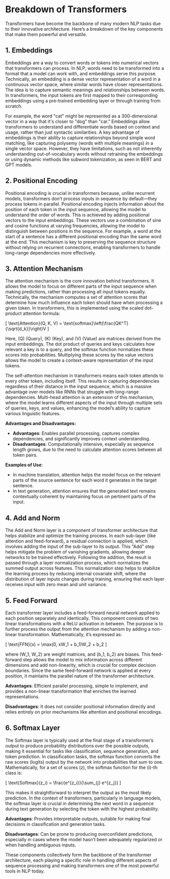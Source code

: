 # Breakdown of Transformers

Transformers have become the backbone of many modern NLP tasks due to their innovative architecture. Here’s a breakdown of the key components that make them powerful and versatile.
## 1. Embeddings

Embeddings are a way to convert words or tokens into numerical vectors that transformers can process. In NLP, words need to be transformed into a format that a model can work with, and embeddings serve this purpose. Technically, an embedding is a dense vector representation of a word in a continuous vector space, where similar words have closer representations. The idea is to capture semantic meanings and relationships between words. In transformers, the input tokens are first mapped to their corresponding embeddings using a pre-trained embedding layer or through training from scratch.

For example, the word "cat" might be represented as a 300-dimensional vector in a way that it's closer to "dog" than "car." Embeddings allow transformers to understand and differentiate words based on context and usage, rather than just syntactic similarities. A key advantage of embeddings is their ability to capture relationships beyond simple word matching, like capturing polysemy (words with multiple meanings) in a single vector space. However, they have limitations, such as not inherently understanding out-of-vocabulary words without retraining the embeddings or using dynamic methods like subword tokenization, as seen in BERT and GPT models.

## 2. Positional Encoding

Positional encoding is crucial in transformers because, unlike recurrent models, transformers don’t process inputs in sequence by default—they process tokens in parallel. Positional encoding injects information about the position of each token in the input sequence, allowing the model to understand the order of words. This is achieved by adding positional vectors to the input embeddings. These vectors use a combination of sine and cosine functions at varying frequencies, allowing the model to distinguish between positions in the sequence. For example, a word at the start of a sentence has a different positional encoding than the same word at the end. This mechanism is key to preserving the sequence structure without relying on recurrent connections, enabling transformers to handle long-range dependencies more effectively.

## 3. Attention Mechanism

The attention mechanism is the core innovation behind transformers. It allows the model to focus on different parts of the input sequence when making predictions, rather than processing all input tokens equally. Technically, the mechanism computes a set of attention scores that determine how much influence each token should have when processing a given token. In transformers, this is implemented using the scaled dot-product attention formula:

\[
\text{Attention}(Q, K, V) = \text{softmax}\left(\frac{QK^T}{\sqrt{d_k}}\right)V
\]

Here, \(Q\) (Query), \(K\) (Key), and \(V\) (Value) are matrices derived from the input embeddings. The dot product of queries and keys calculates how relevant a key is to a query, and the softmax function normalizes these scores into probabilities. Multiplying these scores by the value vectors allows the model to create a context-aware representation of the input tokens.

The self-attention mechanism in transformers means each token attends to every other token, including itself. This results in capturing dependencies regardless of their distance in the input sequence, which is a massive advantage over models like RNNs that struggle with long-range dependencies. Multi-head attention is an extension of this mechanism, where the model learns different aspects of the input through multiple sets of queries, keys, and values, enhancing the model’s ability to capture various linguistic features.

**Advantages and Disadvantages:**
- **Advantages**: Enables parallel processing, captures complex dependencies, and significantly improves context understanding.
- **Disadvantages**: Computationally intensive, especially as sequence length grows, due to the need to calculate attention scores between all token pairs.

**Examples of Use**: 
- In machine translation, attention helps the model focus on the relevant parts of the source sentence for each word it generates in the target sentence.
- In text generation, attention ensures that the generated text remains contextually coherent by maintaining focus on pertinent parts of the input.

## 4. Add and Norm

The Add and Norm layer is a component of transformer architecture that helps stabilize and optimize the training process. In each sub-layer (like attention and feed-forward), a residual connection is applied, which involves adding the input of the sub-layer to its output. This "Add" step helps mitigate the problem of vanishing gradients, allowing deeper networks to be trained effectively. Following the addition, the result is passed through a layer normalization process, which normalizes the summed output across features. This normalization step helps to stabilize the learning process by reducing internal covariate shift, where the distribution of layer inputs changes during training, ensuring that each layer receives input with zero mean and unit variance.

## 5. Feed Forward

Each transformer layer includes a feed-forward neural network applied to each position separately and identically. This component consists of two linear transformations with a ReLU activation in between. The purpose is to further process the output from the attention mechanism by adding a non-linear transformation. Mathematically, it’s expressed as:

\[
\text{FFN}(x) = \max(0, xW_1 + b_1)W_2 + b_2
\]

where \(W_1, W_2\) are weight matrices, and \(b_1, b_2\) are biases. This feed-forward step allows the model to mix information across different dimensions and add non-linearity, which is crucial for complex decision boundaries. Since the same feed-forward network is applied at every position, it maintains the parallel nature of the transformer architecture. 

**Advantages**: Efficient parallel processing, simple to implement, and provides a non-linear transformation that enriches the learned representations.

**Disadvantages**: It does not consider positional information directly and relies entirely on prior mechanisms like attention and positional encodings.

## 6. Softmax Layer

The Softmax layer is typically used at the final stage of a transformer’s output to produce probability distributions over the possible outputs, making it essential for tasks like classification, sequence generation, and token prediction. In classification tasks, the softmax function converts the raw scores (logits) output by the network into probabilities that sum to one. Mathematically, for a set of scores \(z\), the softmax function for the \(i\)-th class is:

\[
\text{Softmax}(z_i) = \frac{e^{z_i}}{\sum_{j} e^{z_j}}
\]

This makes it straightforward to interpret the output as the most likely prediction. In the context of transformers, particularly in language models, the softmax layer is crucial in determining the next word in a sequence during text generation by selecting the token with the highest probability.

**Advantages**: Provides interpretable outputs, suitable for making final decisions in classification and generation tasks.

**Disadvantages**: Can be prone to producing overconfident predictions, especially in cases where the model hasn’t been adequately regularized or when handling ambiguous inputs.

These components collectively form the backbone of the transformer architecture, each playing a specific role in handling different aspects of sequence processing and making transformers one of the most powerful tools in NLP today.